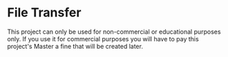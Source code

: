 # File Transfer
This project can only be used for non-commercial or educational purposes only. If you use it for commercial purposes you will have to pay this project's Master a fine that will be created later.
